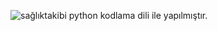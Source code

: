 ![sağlıktakibi](https://github.com/user-attachments/assets/bbebbba9-d73f-4ddd-b851-b5fe75833e28)
python kodlama dili ile yapılmıştır.

